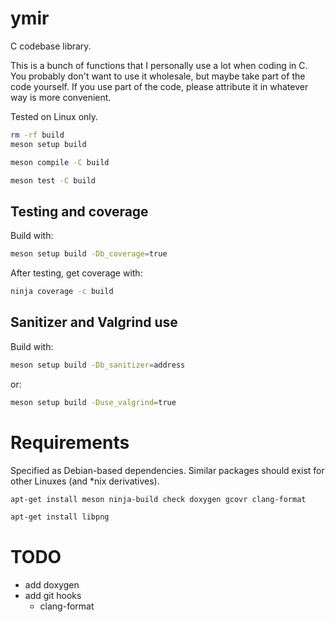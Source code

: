 # ymir

C codebase library.

This is a bunch of functions that I personally use a lot when coding in C.
You probably don't want to use it wholesale, but maybe take part of the code
yourself. If you use part of the code, please attribute it in whatever way
is more convenient.


Tested on Linux only.



```sh
rm -rf build
meson setup build

meson compile -C build

meson test -C build

```


## Testing and coverage

Build with:

```sh
meson setup build -Db_coverage=true
```

After testing, get coverage with:

```sh
ninja coverage -c build
```

## Sanitizer and Valgrind use

Build with:

```sh
meson setup build -Db_sanitizer=address
```

or:

```sh
meson setup build -Duse_valgrind=true
```


# Requirements

Specified as Debian-based dependencies. Similar packages should exist
for other Linuxes (and *nix derivatives).

```sh
apt-get install meson ninja-build check doxygen gcovr clang-format

apt-get install libpng
```

# TODO

- add doxygen
- add git hooks
    - clang-format
